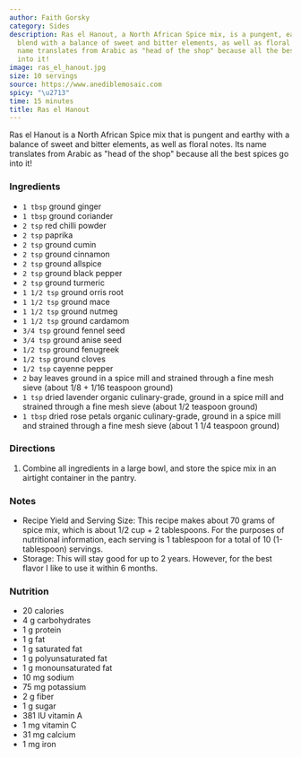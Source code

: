 ```yaml
---
author: Faith Gorsky
category: Sides
description: Ras el Hanout, a North African Spice mix, is a pungent, earthy spice
  blend with a balance of sweet and bitter elements, as well as floral notes. Its
  name translates from Arabic as "head of the shop" because all the best spices go
  into it!
image: ras_el_hanout.jpg
size: 10 servings
source: https://www.anediblemosaic.com
spicy: "\u2713"
time: 15 minutes
title: Ras el Hanout
---
```

Ras el Hanout is a North African Spice mix that is pungent and earthy with a balance of sweet and bitter elements, as well as floral notes. Its name translates from Arabic as "head of the shop" because all the best spices go into it!

### Ingredients

* `1 tbsp` ground ginger
* `1 tbsp` ground coriander
* `2 tsp` red chilli powder
* `2 tsp` paprika
* `2 tsp` ground cumin
* `2 tsp` ground cinnamon
* `2 tsp` ground allspice
* `2 tsp` ground black pepper
* `2 tsp` ground turmeric
* `1 1/2 tsp` ground orris root
* `1 1/2 tsp` ground mace
* `1 1/2 tsp` ground nutmeg
* `1 1/2 tsp` ground cardamom
* `3/4 tsp` ground fennel seed
* `3/4 tsp` ground anise seed
* `1/2 tsp` ground fenugreek
* `1/2 tsp` ground cloves
* `1/2 tsp` cayenne pepper
* `2` bay leaves ground in a spice mill and strained through a fine mesh sieve (about 1/8 + 1/16 teaspoon ground)
* `1 tsp` dried lavender organic culinary-grade, ground in a spice mill and strained through a fine mesh sieve (about 1/2 teaspoon ground)
* `1 tbsp` dried rose petals organic culinary-grade, ground in a spice mill and strained through a fine mesh sieve (about 1 1/4 teaspoon ground)

### Directions

1. Combine all ingredients in a large bowl, and store the spice mix in an airtight container in the pantry.

### Notes

* Recipe Yield and Serving Size: This recipe makes about 70 grams of spice mix, which is about 1/2 cup + 2 tablespoons. For the purposes of nutritional information, each serving is 1 tablespoon for a total of 10 (1-tablespoon) servings.
* Storage: This will stay good for up to 2 years. However, for the best flavor I like to use it within 6 months.

### Nutrition

* 20 calories
* 4 g carbohydrates
* 1 g protein
* 1 g fat
* 1 g saturated fat
* 1 g polyunsaturated fat
* 1 g monounsaturated fat
* 10 mg sodium
* 75 mg potassium
* 2 g fiber
* 1 g sugar
* 381 IU vitamin A
* 1 mg vitamin C
* 31 mg calcium
* 1 mg iron
